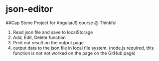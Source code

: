 json-editor
===========

##Cap Stone Project for AngularJS course @ Thinkful

1. Read json file and save to localStorage
2. Add, Edit, Delete function
3. Print out result on the output page
4. output data to the json file in local file system. (node.js required, this function is not not worked on the page on the GitHub page)

